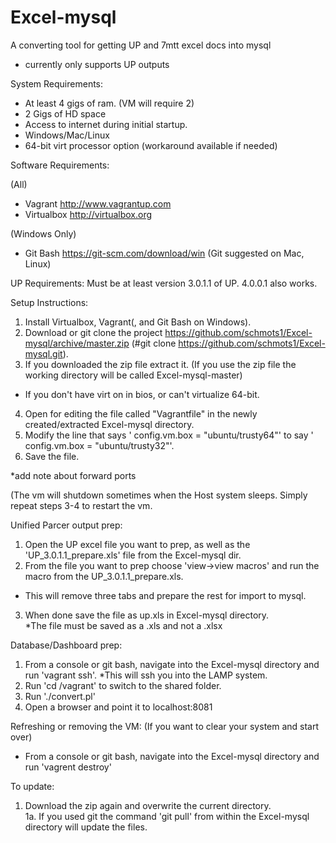 # Excel-mysql
A converting tool for getting UP and 7mtt excel docs into mysql
* currently only supports UP outputs


System Requirements:

  * At least 4 gigs of ram. (VM will require 2)
  * 2 Gigs of HD space
  * Access to internet during initial startup.
  * Windows/Mac/Linux
  * 64-bit virt processor option (workaround available if needed)

Software Requirements:

(All)
* Vagrant http://www.vagrantup.com
* Virtualbox http://virtualbox.org

(Windows Only)
* Git Bash https://git-scm.com/download/win
(Git suggested on Mac, Linux)

UP Requirements:
Must be at least version 3.0.1.1 of UP.  4.0.0.1 also works.

Setup Instructions:

1. Install Virtualbox, Vagrant(, and Git Bash on Windows).
2. Download or git clone the project https://github.com/schmots1/Excel-mysql/archive/master.zip (#git clone https://github.com/schmots1/Excel-mysql.git).
3. If you downloaded the zip file extract it. (If you use the zip file the working directory will be called Excel-mysql-master)

* If you don't have virt on in bios, or can't virtualize 64-bit.
4. Open for editing the file called "Vagrantfile" in the newly created/extracted Excel-mysql directory.  
5. Modify the line that says '   config.vm.box = "ubuntu/trusty64"' to say '   config.vm.box = "ubuntu/trusty32"'.
6. Save the file.

*add note about forward ports

(The vm will shutdown sometimes when the Host system sleeps.  Simply repeat steps 3-4 to restart the vm.

Unified Parcer output prep:

1. Open the UP excel file you want to prep, as well as the 'UP_3.0.1.1_prepare.xls' file from the Excel-mysql dir.  
2. From the file you want to prep choose 'view->view macros' and run the macro from the UP_3.0.1.1_prepare.xls.  
* This will remove three tabs and prepare the rest for import to mysql.  
3. When done save the file as up.xls in Excel-mysql directory.  
*The file must be saved as a .xls and not a .xlsx

Database/Dashboard prep:

1. From a console or git bash, navigate into the Excel-mysql directory and run 'vagrant ssh'.  *This will ssh you into the LAMP system.  
2. Run 'cd /vagrant' to switch to the shared folder.  
3. Run './convert.pl'
4. Open a browser and point it to localhost:8081

Refreshing or removing the VM:
(If you want to clear your system and start over)
* From a console or git bash, navigate into the Excel-mysql directory and run 'vagrent destroy'

To update:

1. Download the zip again and overwrite the current directory.  
1a. If you used git the command 'git pull' from within the Excel-mysql directory will update the files.
